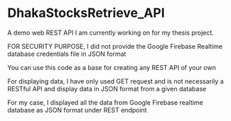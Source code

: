 # DhakaStocksRetrieve_API
A demo web REST API I am currently working on for my thesis project. 

FOR SECURITY PURPOSE,
I did not provide the Google Firebase Realtime database credentials file in JSON format

You can use this code as a base for creating any REST API of your own

For displaying data, I have only used GET request and is not necessarily a RESTful API
and display data in JSON format from a given database

For my case, I displayed all the data from Google Firebase realtime database as JSON format
under REST endpoint
